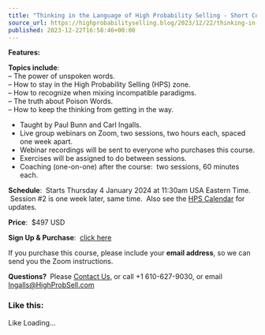 ```yaml
---
title: "Thinking in the Language of High Probability Selling - Short Course"
source_url: https://highprobabilityselling.blog/2023/12/22/thinking-in-the-language-of-high-probability-selling-short-course
published: 2023-12-22T16:58:46+00:00
---
```

**Features:**


**Topics include**:  
– The power of unspoken words.  
– How to stay in the High Probability Selling (HPS) zone.  
– How to recognize when mixing incompatible paradigms.  
– The truth about Poison Words.    
– How to keep the thinking from getting in the way.


* Taught by Paul Bunn and Carl Ingalls.
* Live group webinars on Zoom, two sessions, two hours each, spaced one week apart.
* Webinar recordings will be sent to everyone who purchases this course.
* Exercises will be assigned to do between sessions.
* Coaching (one\-on\-one) after the course:  two sessions, 60 minutes each.


**Schedule**:  Starts Thursday 4 January 2024 at 11:30am USA Eastern Time.  Session \#2 is one week later, same time.  Also see the [HPS Calendar](https://www.google.com/url?q=https://calendar.google.com/calendar/embed?src%3Dl1p6g548eqlpa67tt2bqso2t9k%2540group.calendar.google.com%26ctz%3DAmerica%252FNew_York&sa=D&source=calendar&usd=2&usg=AOvVaw1D-J5AO9OzbbBUPiEezTPN) for updates. 


**Price**:  $497 USD


**Sign Up \& Purchase**:  [click here](https://high-probability-selling.myshopify.com/cart/40907515166780:1?channel=buy_button)


If you purchase this course, please include your **email address**, so we can send you the Zoom instructions. 


**Questions?** Please [Contact Us](https://highprobabilityselling.blog/contact/), or call \+1 610\-627\-9030, or email [Ingalls@HighProbSell.com](mailto:Ingalls@HighProbSell.com?subject=About%20Inbound%20Selling%20Basics)



### Like this:

Like Loading...
